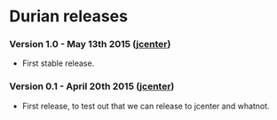 # Durian releases

### Version 1.0 - May 13th 2015 ([jcenter](https://bintray.com/diffplug/opensource/durian/1.0/view))

* First stable release.

### Version 0.1 - April 20th 2015 ([jcenter](https://bintray.com/diffplug/opensource/durian/0.1/view))

* First release, to test out that we can release to jcenter and whatnot.
